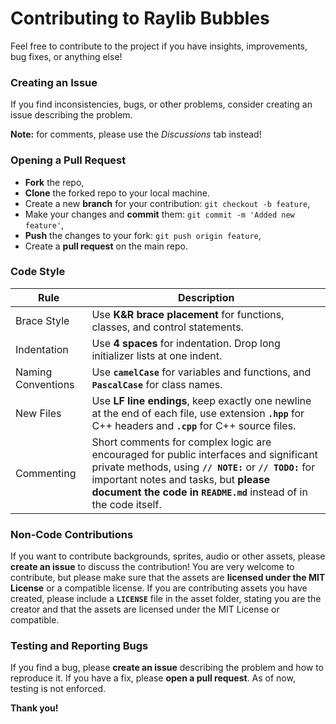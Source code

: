 # Contributing to Raylib Bubbles

Feel free to contribute to the project if you have insights, improvements, bug fixes, or anything else!

### Creating an Issue

If you find inconsistencies, bugs, or other problems, consider creating an issue describing the problem.

**Note:** for comments, please use the *Discussions* tab instead!

### Opening a Pull Request

+ **Fork** the repo,
+ **Clone** the forked repo to your local machine.
+ Create a new **branch** for your contribution: `git checkout -b feature`,
+ Make your changes and **commit** them: `git commit -m 'Added new feature'`,
+ **Push** the changes to your fork: `git push origin feature`,
+ Create a **pull request** on the main repo.

### Code Style

| Rule | Description |
| ---- | ----------- |
| Brace Style | Use **K&R brace placement** for functions, classes, and control statements. |
| Indentation | Use **4 spaces** for indentation. Drop long initializer lists at one indent. |
| Naming Conventions | Use **`camelCase`** for variables and functions, and **`PascalCase`** for class names. |
| New Files | Use **LF line endings**, keep exactly one newline at the end of each file, use extension **`.hpp`** for C++ headers and **`.cpp`** for C++ source files. |
| Commenting | Short comments for complex logic are encouraged for public interfaces and significant private methods, using **`// NOTE:`** or **`// TODO:`** for important notes and tasks, but **please document the code in `README.md`** instead of in the code itself. |

### Non-Code Contributions

If you want to contribute backgrounds, sprites, audio or other assets, please **create an issue** to discuss the contribution! You are very welcome to contribute, but please make sure that the assets are **licensed under the MIT License** or a compatible license. If you are contributing assets you have created, please include a **`LICENSE`** file in the asset folder, stating you are the creator and that the assets are licensed under the MIT License or compatible.

### Testing and Reporting Bugs

If you find a bug, please **create an issue** describing the problem and how to reproduce it. If you have a fix, please **open a pull request**. As of now, testing is not enforced.

**Thank you!**
